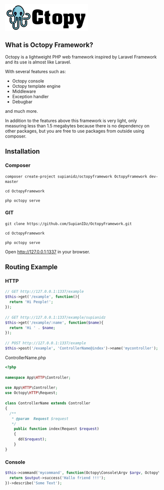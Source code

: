 ![Screenshot](public/img/logo.png)

## What is Octopy Framework?

Octopy is a lightweight PHP web framework inspired by Laravel Framework and its use is almost like Laravel.

With several features such as:

* Octopy console
* Octopy template engine
* Middleware
* Exception handler
* Debugbar

and much more.

In addition to the features above this framework is very light, only measuring less than 1.5 megabytes because there is no dependency on other packages, but you are free to use packages from outside using composer.

## Installation
### Composer
  `composer create-project supianidz/octopyframework OctopyFramework dev-master`

  `cd OctopyFramework`

  `php octopy serve`
  
### GIT
  `git clone https://github.com/SupianIDz/OctopyFramework.git`

  `cd OctopyFramework`

  `php octopy serve`

Open http://127.0.0.1:1337 in your browser.

## Routing Example

### HTTP

```php
// GET http://127.0.0.1:1337/example
$this->get('/example', function(){
  return 'Hi People!';
});

// GET http://127.0.0.1:1337/example/supianidz
$this->get('/example/:name', function($name){
  return 'Hi ' . $name;
});

// POST http://127.0.0.1:1337/example
$this->post('/example', 'ControllerName@index')->name('mycontroller');
```

ControllerName.php
```php
<?php

namespace App\HTTP\Controller;

use App\HTTP\Controller;
use Octopy\HTTP\Request;

class ControllerName extends Controller
{ 
  /**
   * @param  Request $request
   */
    public function index(Request $request)
    {
      dd($request);
    }
}
```
### Console

```php
$this->command('mycommand', function(Octopy\Console\Argv $argv, Octopy\Console\Output $output){
  return $output->success('Hallo friend !!!');
})->describe('Some Text');
```